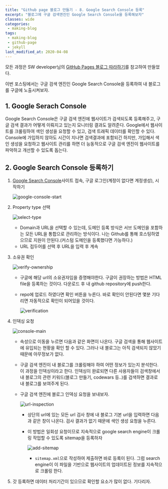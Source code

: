 ```yaml
---
title: "Github page 블로그 만들기 - 8. Google Search Console 등록"
excerpt: "블로그에 구글 검색엔진인 Google Search Console을 등록해보자"
classes: wide
categories:
 - making-blog
tags:
 - making-blog
 - github-page
 - jekyll
last_modified_at: 2020-04-08
---
```




모든 과정은 SW developer님의 [GitHub Pages 블로그 따라하기](https://devinlife.com/howto/)를 참고하여 만들었다.

이번 포스팅에서는 구글 검색 엔진인 Google Search Console을 등록하여 내 블로그를 구글에 노출시켜보자.

## 1. Google Serach Console

Google Search Console은 구글 검색 엔진에 웹사이트가 검색되도록 등록해주고, 구글 검색 결과가 어떻게 이뤄지고 있는지 모니터링 결과도 알려준다. Google에서 웹사이트를 크롤링하여 색인 생성을 요청할 수 있고, 검색 트래픽 데이터를 확인할 수 있다. Console에 가입하지 않아도 시간이 지나면  검색결과에 포함되긴 하지만, 가입해서 색인 생성을 요청하고 웹사이트 관리를 하면 더 능동적으로 구글 검색 엔진이 웹사이트를 파악하고 개선할 수 있도록 돕는다.



## 2. Google Search Console 등록하기

1. [Google Search Console](https://search.google.com/search-console/about)사이트 접속, 구글 로그인(계정이 없다면 계정생성), 시작하기 

   ![google-console-start]({{site.url}}/assets/images/2020-03-20-making-blog-6.assets/google-console-start.png)

2. Property type 선택

   ![select-type]({{site.url}}/assets/images/2020-03-20-making-blog-6.assets/select-type.png)

   * Domain과 URL을 선택할 수 있는데, 도메인 등록 방식은 서브 도메인을 포함하는 모든 URL을 통합으로 관리하는 방식이다. 나는 Github를 통해 호스팅하였으므로 지원이 안된다.(커스텀 도메인을 등록했다면 가능하다.)
   * URL 접두어를 선택 후 URL을 입력 후 계속

3. 소유권 확인

   ![verify-ownership]({{site.url}}/assets/images/2020-03-20-making-blog-6.assets/verify-ownership.png)

   * 구글에 해당 url의 소유권자임을 증명해야한다. 구글이 권장하는 방법은 HTML file을 등록하는 것이다. 다운로드 후 내 github repository에 push한다.

   * repo에 업로드 하였다면 확인 버튼을 누른다. 바로 확인이 안된다면 몇분 기다리면 자동적으로 확인이 되어있을 것이다.

     ![verification]({{site.url}}/assets/images/2020-03-20-making-blog-6.assets/verification.png)

4. 인덱싱 요청

   ![console-main]({{site.url}}/assets/images/2020-03-20-making-blog-6.assets/console-main.png)

   * 속성으로 이동을 누르면 다음과 같은 화면이 나온다. 구글 검색을 통해 웹사이트에 유입되는 현황을 확인 할 수 있다. 그러나 내 블로그는 아직 검색되지 않았기 때문에 아무정보가 없다.

   * 구글 검색 엔진이 내 블로그를 크롤링해야 하여 어떤 정보가 있는지 분석한다. 이 과정을 인덱싱이라고 한다. 인덱싱이 완료되면 다른 사용자들이 검색창에서 내 블로그의 관련 키워드(블로그 만들기, codewars 등..)를 검색하면 결과로 내 블로그를 보여주게 된다.

   * 구글 검색 엔진에 블로그 인덱싱 요청을 보내보자.

     ![url-inspection]({{site.url}}/assets/images/2020-03-20-making-blog-6.assets/url-inspection.png)

     * 상단의 url에 있는 모든 url 검사 창에 내 블로그 기본 url을 입력하면 다음과 같은 창이 나온다.  검사 결과가 없기 때문에 색인 생성 요청을 누른다.

     * 이 방법은 일회성 요청이므로 지속적으로 google search engine이 크롤링 작업할 수 있도록 sitemap을 등록하자

       ![add-sitemap]({{site.url}}/assets/images/2020-03-20-making-blog-6.assets/add-sitemap.png)

       * `sitemap.xml`으로 작성하여 제출하면 바로 등록이 된다. 그럼 search engine이 이 파일을 기반으로 웹사이트의 업데이트된 정보를 지속적으로 크롤링 한다.

5. 갓 등록하면 데이터 처리기간이 있으므로 확인할 요소가 많이 없다. 기다리자.

